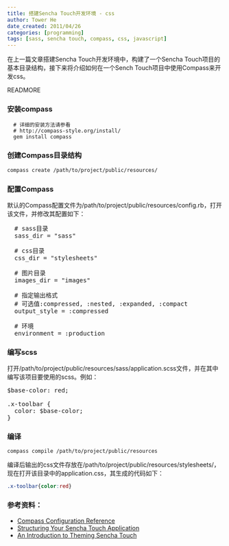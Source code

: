 ```yaml
---
title: 搭建Sencha Touch开发环境 - css
author: Tower He
date_created: 2011/04/26
categories: [programming]
tags: [sass, sencha touch, compass, css, javascript]
---
```


在上一篇文章搭建Sencha Touch开发环境中，构建了一个Sencha
Touch项目的基本目录结构，接下来将介绍如何在一个Sench
Touch项目中使用Compass来开发css。

READMORE

### 安装compass

```
  # 详细的安装方法请参看
  # http://compass-style.org/install/
  gem install compass
```

### 创建Compass目录结构

```bash
compass create /path/to/project/public/resources/
```

### 配置Compass

默认的Compass配置文件为/path/to/project/public/resources/config.rb，打开该文件，并修改其配置如下：

<pre>
  # sass目录
  sass_dir = "sass"

  # css目录
  css_dir = "stylesheets"

  # 图片目录
  images_dir = "images"

  # 指定输出格式
  # 可选值:compressed, :nested, :expanded, :compact
  output_style = :compressed

  # 环境
  environment = :production
</pre>

### 编写scss

打开/path/to/project/public/resources/sass/application.scss文件，并在其中编写该项目要使用的scss。例如：

<pre>
$base-color: red;

.x-toolbar {
  color: $base-color;
}
</pre>

### 编译

```
compass compile /path/to/project/public/resources
```

编译后输出的css文件存放在/path/to/project/public/resources/stylesheets/，现在打开该目录中的application.css，其生成的代码如下：

```css
.x-toolbar{color:red}
```

### 参考资料：

* [Compass Configuration Reference](http://compass-style.org/help/tutorials/configuration-reference/)
* [Structuring Your Sencha Touch Application](http://www.slideshare.net/senchainc/structuring-your-sencha-touch-application)
* [An Introduction to Theming Sencha Touch](http://www.sencha.com/blog/an-introduction-to-theming-sencha-touch)
